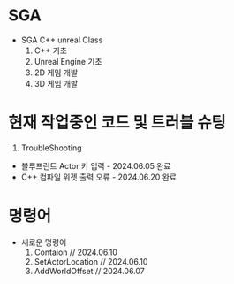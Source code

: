 # SGA

- SGA C++ unreal Class
  1. C++ 기초
  2. Unreal Engine 기초
  3. 2D 게임 개발
  4. 3D 게임 개발

# 현재 작업중인 코드 및 트러블 슈팅   
1. TroubleShooting
  - 블루프린트 Actor 키 입력 - 2024.06.05 완료
  - C++ 컴파일 위젯 출력 오류 - 2024.06.20 완료
    
# 명령어
- 새로운 명령어
  1. Contaion          // 2024.06.10
  2. SetActorLocation  // 2024.06.10
  3. AddWorldOffset    // 2024.06.07
  

 

